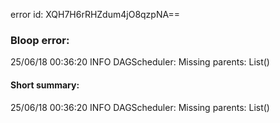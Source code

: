 error id: XQH7H6rRHZdum4jO8qzpNA==
### Bloop error:

25/06/18 00:36:20 INFO DAGScheduler: Missing parents: List()
#### Short summary: 

25/06/18 00:36:20 INFO DAGScheduler: Missing parents: List()